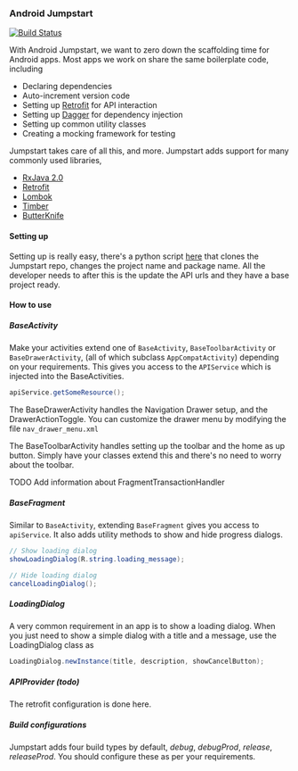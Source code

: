 ### Android Jumpstart

[![Build Status](http://jenkins.moldedbits.com/buildStatus/icon?job=Android%20Jumpstart)](http://jenkins.moldedbits.com/job/Android%20Jumpstart/)

With Android Jumpstart, we want to zero down the scaffolding time for Android apps. Most apps we
work on share the same boilerplate code, including
  * Declaring dependencies
  * Auto-increment version code
  * Setting up [Retrofit](http://square.github.io/retrofit/) for API interaction
  * Setting up [Dagger](https://github.com/google/dagger) for dependency injection
  * Setting up common utility classes
  * Creating a mocking framework for testing

Jumpstart takes care of all this, and more. Jumpstart adds support for many commonly used libraries,
  * [RxJava 2.0](https://github.com/ReactiveX/RxJava)
  * [Retrofit](http://square.github.io/retrofit/)
  * [Lombok](https://projectlombok.org/)
  * [Timber](https://github.com/JakeWharton/timber)
  * [ButterKnife](https://jakewharton.github.io/butterknife/)

#### Setting up

Setting up is really easy, there's a python script
[here](https://github.com/moldedbits/JumpstartScript) that clones the Jumpstart repo, changes the
project name and package name. All the developer needs to after this is the update the API urls
and they have a base project ready.

#### How to use

##### BaseActivity
Make your activities extend one of `BaseActivity`, `BaseToolbarActivity` or `BaseDrawerActivity`,
(all of which subclass `AppCompatActivity`) depending on your requirements. This gives you access
to the `APIService` which is injected into the BaseActivities.

```java
apiService.getSomeResource();
```

The BaseDrawerActivity handles the Navigation Drawer setup, and the DrawerActionToggle. You can
customize the drawer menu by modifying the file `nav_drawer_menu.xml`

The BaseToolbarActivity handles setting up the toolbar and the home as up button. Simply have your
classes extend this and there's no need to worry about the toolbar.

TODO Add information about FragmentTransactionHandler

##### BaseFragment
Similar to `BaseActivity`, extending `BaseFragment` gives you access to `apiService`. It also adds
utility methods to show and hide progress dialogs.

```java
// Show loading dialog
showLoadingDialog(R.string.loading_message);

// Hide loading dialog
cancelLoadingDialog();
```

##### LoadingDialog
A very common requirement in an app is to show a loading dialog. When you just need to show a
simple dialog with a title and a message, use the LoadingDialog class as

```java
LoadingDialog.newInstance(title, description, showCancelButton);
```

##### APIProvider (todo)
The retrofit configuration is done here.

##### Build configurations
Jumpstart adds four build types by default, _debug_, _debugProd_, _release_, _releaseProd_. You
should configure these as per your requirements.